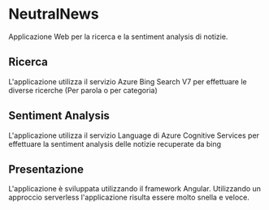 # NeutralNews

Applicazione Web per la ricerca e la sentiment analysis di notizie.

## Ricerca

L'applicazione utilizza il servizio Azure Bing Search V7 per effettuare le diverse ricerche (Per parola o per categoria)

## Sentiment Analysis

L'applicazione utilizza il servizio Language di Azure Cognitive Services per effettuare la sentiment analysis delle notizie recuperate da bing

## Presentazione

L'applicazione è sviluppata utilizzando il framework Angular. Utilizzando un approccio serverless l'applicazione risulta essere molto snella e veloce.
